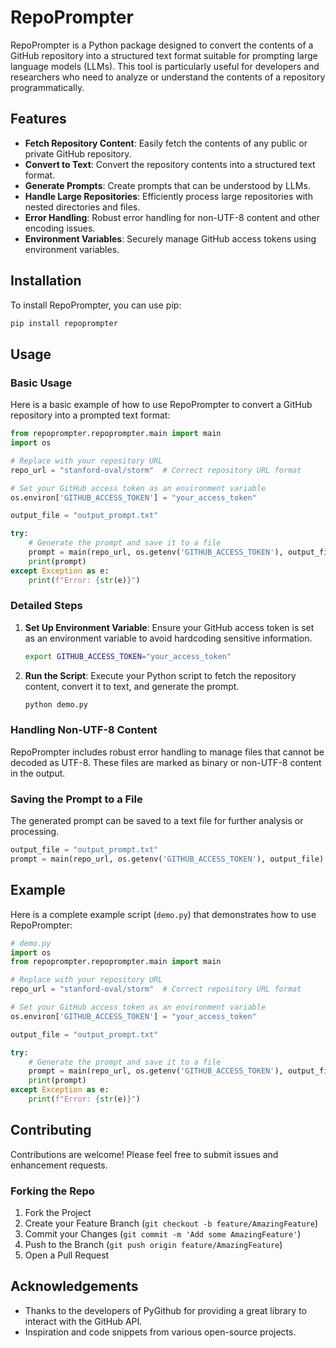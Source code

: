 # RepoPrompter

RepoPrompter is a Python package designed to convert the contents of a GitHub repository into a structured text format suitable for prompting large language models (LLMs). This tool is particularly useful for developers and researchers who need to analyze or understand the contents of a repository programmatically.

## Features

- **Fetch Repository Content**: Easily fetch the contents of any public or private GitHub repository.
- **Convert to Text**: Convert the repository contents into a structured text format.
- **Generate Prompts**: Create prompts that can be understood by LLMs.
- **Handle Large Repositories**: Efficiently process large repositories with nested directories and files.
- **Error Handling**: Robust error handling for non-UTF-8 content and other encoding issues.
- **Environment Variables**: Securely manage GitHub access tokens using environment variables.

## Installation

To install RepoPrompter, you can use pip:

```bash
pip install repoprompter
```

## Usage

### Basic Usage

Here is a basic example of how to use RepoPrompter to convert a GitHub repository into a prompted text format:

```python
from repoprompter.repoprompter.main import main
import os

# Replace with your repository URL
repo_url = "stanford-oval/storm"  # Correct repository URL format

# Set your GitHub access token as an environment variable
os.environ['GITHUB_ACCESS_TOKEN'] = "your_access_token"

output_file = "output_prompt.txt"

try:
    # Generate the prompt and save it to a file
    prompt = main(repo_url, os.getenv('GITHUB_ACCESS_TOKEN'), output_file)
    print(prompt)
except Exception as e:
    print(f"Error: {str(e)}")
```

### Detailed Steps

1. **Set Up Environment Variable**:
   Ensure your GitHub access token is set as an environment variable to avoid hardcoding sensitive information.

   ```bash
   export GITHUB_ACCESS_TOKEN="your_access_token"
   ```

2. **Run the Script**:
   Execute your Python script to fetch the repository content, convert it to text, and generate the prompt.

   ```bash
   python demo.py
   ```

### Handling Non-UTF-8 Content

RepoPrompter includes robust error handling to manage files that cannot be decoded as UTF-8. These files are marked as binary or non-UTF-8 content in the output.

### Saving the Prompt to a File

The generated prompt can be saved to a text file for further analysis or processing.

```python
output_file = "output_prompt.txt"
prompt = main(repo_url, os.getenv('GITHUB_ACCESS_TOKEN'), output_file)
```

## Example

Here is a complete example script (`demo.py`) that demonstrates how to use RepoPrompter:

```python
# demo.py
import os
from repoprompter.repoprompter.main import main

# Replace with your repository URL
repo_url = "stanford-oval/storm"  # Correct repository URL format

# Set your GitHub access token as an environment variable
os.environ['GITHUB_ACCESS_TOKEN'] = "your_access_token"

output_file = "output_prompt.txt"

try:
    # Generate the prompt and save it to a file
    prompt = main(repo_url, os.getenv('GITHUB_ACCESS_TOKEN'), output_file)
    print(prompt)
except Exception as e:
    print(f"Error: {str(e)}")
```

## Contributing

Contributions are welcome! Please feel free to submit issues and enhancement requests.

### Forking the Repo

1. Fork the Project
2. Create your Feature Branch (`git checkout -b feature/AmazingFeature`)
3. Commit your Changes (`git commit -m 'Add some AmazingFeature'`)
4. Push to the Branch (`git push origin feature/AmazingFeature`)
5. Open a Pull Request


## Acknowledgements

- Thanks to the developers of PyGithub for providing a great library to interact with the GitHub API.
- Inspiration and code snippets from various open-source projects.
